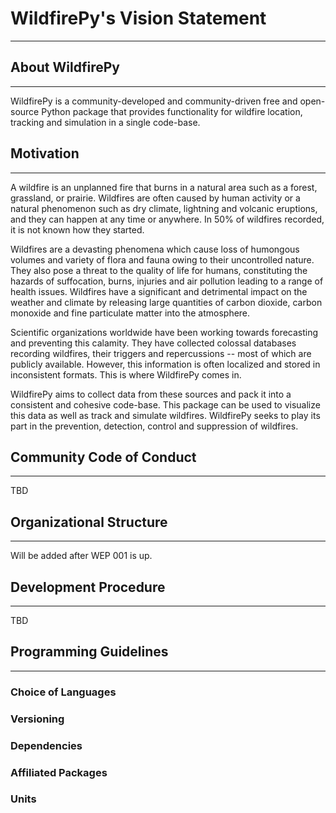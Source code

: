 # WildfirePy's Vision Statement
---
## About WildfirePy
---
WildfirePy is a community-developed and community-driven free and open-source Python package that provides functionality for wildfire location, tracking and simulation in a single code-base.

## Motivation
---
A wildfire is an unplanned fire that burns in a natural area such as a forest, grassland, or prairie. Wildfires are often caused by human activity or a natural phenomenon such as dry climate, lightning and volcanic eruptions, and they can happen at any time or anywhere. In 50% of wildfires recorded, it is not known how they started.

Wildfires are a devasting phenomena which cause loss of humongous volumes and variety of flora and fauna owing to their uncontrolled nature. They also pose a threat to the quality of life for humans, constituting the hazards of suffocation, burns, injuries and air pollution leading to a range of health issues. Wildfires have a significant and detrimental impact on the weather and climate by releasing large quantities of carbon dioxide, carbon monoxide and fine particulate matter into the atmosphere.

Scientific organizations worldwide have been working towards forecasting and preventing this calamity. They have collected colossal databases recording wildfires, their triggers and repercussions -- most of which are publicly available. However, this information is often localized and stored in inconsistent formats. This is where WildfirePy comes in.

WildfirePy aims to collect data from these sources and pack it into a consistent and cohesive code-base. This package can be used to visualize this data as well as track and simulate wildfires. WildfirePy seeks to play its part in the prevention, detection, control and suppression of wildfires.

## Community Code of Conduct
---
TBD

## Organizational Structure
---
Will be added after WEP 001 is up.

## Development Procedure
---
TBD

## Programming Guidelines
---
### Choice of Languages

### Versioning

### Dependencies

### Affiliated Packages

### Units


```python

```
